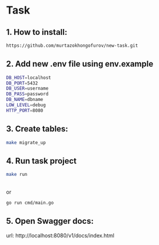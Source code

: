 # Task

## 1. How to install:
```bash
https://github.com/murtazokhongofurov/new-task.git
```

## 2. Add new .env file using env.example
```bash
DB_HOST=localhost
DB_PORT=5432
DB_USER=username
DB_PASS=password
DB_NAME=dbname
LOW_LEVEL=debug
HTTP_PORT=8080
```

## 3. Create tables:
```bash
make migrate_up
```

## 4. Run task project 
```bash
make run
```
<br>or
<br>

```bash
go run cmd/main.go
``` 

## 5. Open Swagger docs: 
url: http://localhost:8080/v1/docs/index.html